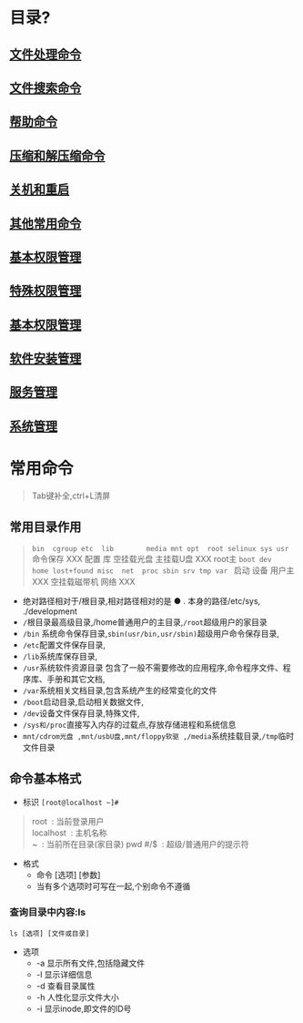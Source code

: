 # 目录?
## [文件处理命令](.\1.文件处理命令.md)
## [文件搜索命令](.\2.文件搜索命令.md)
## [帮助命令](.\3.帮助命令.md)
## [压缩和解压缩命令](.\4.压缩和解压缩命令.md)
## [关机和重启](.\5.关机和重启.md)
## [其他常用命令](.\6.其他常用命令.md)
## [基本权限管理](.\基本权限管理.md)
## [特殊权限管理](.\特殊权限管理.md)
## [基本权限管理](.\网络管理.md)
## [软件安装管理](.\软件安装管理.md)
## [服务管理](.\服务管理.md)
## [系统管理](.\系统管理.md)

# 常用命令
> Tab键补全,ctrl+L清屏
## 常用目录作用
> `bin  cgroup etc  lib        media mnt opt  root selinux sys usr`  
> 命令保存   XXX    配置  库  空挂载光盘 主挂载U盘  XXX root主
> `boot dev    home lost+found misc  net  proc sbin srv tmp var `
> 启动 设备  用户主  XXX 空挂载磁带机 网络  XXX 
* 绝对路径相对于/根目录,相对路径相对的是 ● . 本身的路径/etc/sys, ./development
* `/`根目录最高级目录,/home普通用户的主目录,`/root`超级用户的家目录
* `/bin` 系统命令保存目录,`sbin(usr/bin,usr/sbin)`超级用户命令保存目录,
* `/etc`配置文件保存目录,
* `/lib`系统库保存目录,
* `/usr`系统软件资源目录 包含了一般不需要修改的应用程序,命令程序文件、程序库、手册和其它文档,
* `/var`系统相关文档目录,包含系统产生的经常变化的文件
* `/boot`启动目录,启动相关数据文件,
* `/dev`设备文件保存目录,特殊文件,
* `/sys和/proc`直接写入内存的过载点,存放存储进程和系统信息 
* `mnt/cdrom光盘 ,mnt/usbU盘,mnt/floppy软驱 ,/media`系统挂载目录,`/tmp`临时文件目录
## 命令基本格式
* 标识
`[root@localhost ~]#`
 > root&nbsp;&nbsp;: 当前登录用户  
 > localhost&nbsp;&nbsp;: 主机名称  
 > ~&nbsp;&nbsp;: 当前所在目录(家目录) pwd
 > \#/$&nbsp;&nbsp;: 超级/普通用户的提示符
* 格式
  * 命令 [选项] [参数]
  * 当有多个选项时可写在一起,个别命令不遵循
### 查询目录中内容:ls
`ls [选项] [文件或目录]`
* 选项
  * -a 显示所有文件,包括隐藏文件
  * -l 显示详细信息
  * -d 查看目录属性
  * -h 人性化显示文件大小
  * -i 显示inode,即文件的ID号
